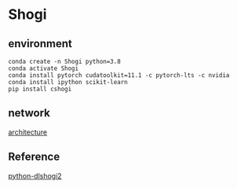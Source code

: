 # Shogi

## environment

```
conda create -n Shogi python=3.8
conda activate Shogi
conda install pytorch cudatoolkit=11.1 -c pytorch-lts -c nvidia
conda install ipython scikit-learn
pip install cshogi
```

## network

[architecture](./docs/network)

## Reference

[python-dlshogi2](https://github.com/TadaoYamaoka/python-dlshogi2)